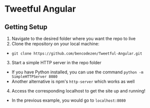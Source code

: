# Tweetful Angular

## Getting Setup

1. Navigate to the desired folder where you want the repo to live
2. Clone the repository on your local machine:
  - `git clone https://github.com/bencodezen/Tweetful-Angular.git`
3. Start a simple HTTP server in the repo folder
  - If you have Python installed, you can use the command `python -m SimpleHTTPServer 8080`
  - Another alternative is npm's `http-server` which works as well
4. Access the corresponding localhost to get the site up and running!
  - In the previous example, you would go to `localhost:8080`